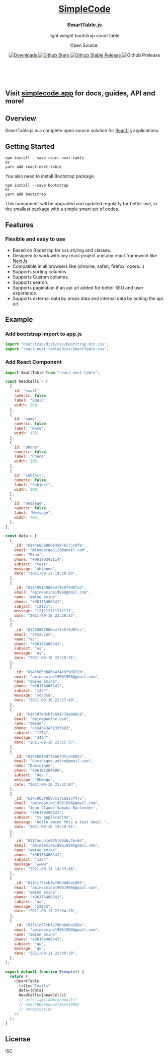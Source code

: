 <p align="center">
   <br/>
   <a href="https://wwww.simplecode.app" target="_blank"><h1 align="center">SimpleCode</h1></a>
   <h3 align="center">SmartTable.js</h3>
   <p align="center">light weight bootstrap smart table</p>
   <p align="center">
   Open Source.
   </p>
   <p align="center" style="align: center; margin-bottom: 100px;">
      <a href="https://www.npmtrends.com/react-next-table">
        <img src="https://img.shields.io/npm/dm/react-next-table" alt="Downloads" />
      </a>
      <a href="https://github.com/a-simplecode/react-next-table/stargazers">
        <img src="https://img.shields.io/github/stars/a-simplecode/react-next-table" alt="Github Stars" />
      </a>
      <a href="https://www.npmjs.com/package/react-next-table">
        <img src="https://img.shields.io/github/v/release/a-simplecode/react-next-table?label=latest" alt="Github Stable Release" />
      </a>
      <img src="https://img.shields.io/github/v/release/a-simplecode/react-next-table?include_prereleases&label=prerelease&sort=semver" alt="Github Prelease" />
   </p>
</p>

## Visit [simplecode.app](https://www.simplecode.app) for docs, guides, API and more!

## Overview

SmartTable.js is a complete open source solution for [React.js](https://reactjs.org) applications.

## Getting Started

```
npm install --save react-next-table
Or
yarn add react-next-table
```

You also need to install Bootstrap package.


```
npm install --save bootstrap
Or
yarn add bootstrap
```

This component will be upgraded and updated regularly for better use, in the smallest package with a simple smart set of codes.
## Features

### Flexible and easy to use

- Based on Bootstrap for css styling and classes.
- Designed to work with any react project and any react framework like [NextJs](https://nextjs.org)
- Compatible in all browsers like (chrome, safari, firefox, opera...)
- Supports sorting columns.
- Supports Custom columns.
- Supports search.
- Supports pagination if an api url added for better SEO and user experience.
- Supports external data by props data and internal data by adding the api url.

## Example

### Add bootstrap import to app.js

```javascript
import "bootstrap/dist/css/bootstrap.min.css";
import "react-next-table/dist/SmartTable.css";
```

### Add React Component

```javascript
import SmartTable from "react-next-table";

const headCells = [
  {
    id: "email",
    numeric: false,
    label: "Email",
    width: 200,
  },
  {
    id: "name",
    numeric: false,
    label: "Name",
    width: 150,
  },
  {
    id: "phone",
    numeric: false,
    label: "Phone",
    width: 100,
  },
  {
    id: "subject",
    numeric: false,
    label: "Subject",
    width: 300,
  },
  {
    id: "message",
    numeric: false,
    label: "Message",
    width: 700,
  },
];

const data = [
  {
    _id: "6144e83a966145976c75cdfe",
    email: "minagerges123@gmail.com",
    name: "Mina",
    phone: "+96170345114",
    subject: "test",
    message: "ahlannn",
    date: "2021-09-17 19:10:50",
  },
  {
    _id: "61439914086a4f4e9f9d87cd",
    email: "amineamine1996@gmail.com",
    name: "amine amine",
    phone: "+96176466341",
    subject: "12121",
    message: "121212121212121",
    date: "2021-09-16 22:20:52",
  },
  {
    _id: "61439887086a4f4e9f9d87cc",
    email: "as@a.com",
    name: "as",
    phone: "+96176466341",
    subject: "as",
    message: "as",
    date: "2021-09-16 22:18:31",
  },
  {
    _id: "6143985d086a4f4e9f9d87cb",
    email: "amineamine19961996@gmail.com",
    name: "amine amine",
    phone: "+96176466341",
    subject: "1234",
    message: "sdsdsd",
    date: "2021-09-16 22:17:49",
  },
  {
    _id: "614397edcbfc69177da008c8",
    email: "amine@amine.com",
    name: "amine",
    phone: "+334343439393993",
    subject: "1234",
    message: "3434",
    date: "2021-09-16 22:15:57",
  },
  {
    _id: "6143b810d713e67dfca4985c",
    email: "dominique.amine@gmail.com",
    name: "Dominique",
    phone: "+96181304686",
    subject: "Dev ",
    message: "Ohmaga",
    date: "2021-09-16 21:33:04",
  },
  {
    _id: "61439b2f0b93c171aa1cf475",
    email: "amineamine19961996@gmail.com",
    name: "Jean Claude Samaha Bartender",
    phone: "+96170492931",
    subject: "cv application",
    message: "hello amine this a test email ",
    date: "2021-09-16 19:29:51",
  },
  {
    _id: "6117aeca1e925fd9dbc2bc6d",
    email: "amineamine19961996@gmail.com",
    name: "amine amine",
    phone: "+96176466341",
    subject: "1234",
    message: "wwww",
    date: "2021-08-14 14:53:46",
  },
  {
    _id: "61141f32cbfa7dbd8dba189f",
    email: "amineamine19961996@gmail.com",
    name: "amine amine",
    phone: "+96176466341",
    subject: "aa",
    message: "23232",
    date: "2021-08-11 22:04:18",
  },
  {
    _id: "61141e57cbfa7dbd8dba189e",
    email: "amineamine19961996@gmail.com",
    name: "amine amine",
    phone: "+96176466341",
    subject: "qw",
    message: "qw",
    date: "2021-08-11 22:00:39",
  },
];

export default function Exemple() {
  return (
    <SmartTable
      title="Emails"
      data={data}
      headCells={headCells}
      // url="/api/admin/emails"
      // searchDebounceTime={800}
      // noPagination
    />
  );
}

```
## License

ISC

